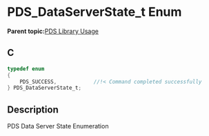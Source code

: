 # PDS\_DataServerState\_t Enum

**Parent topic:**[PDS Library Usage](GUID-A7B0958C-E476-48EA-9C30-DA83508CC577.md)

## C

```c
typedef enum
{
    PDS_SUCCESS,            //!< Command completed successfully
} PDS_DataServerState_t;

```

## Description

PDS Data Server State Enumeration

